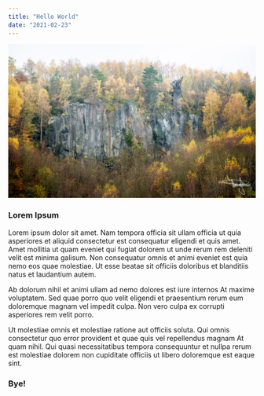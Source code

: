 ```yaml
---
title: "Hello World"
date: "2021-02-23"
---
```


![Ettringen](ettringen.jpg)

### Lorem Ipsum

Lorem ipsum dolor sit amet. Nam tempora officia sit ullam officia ut quia asperiores et aliquid
consectetur est consequatur eligendi et quis amet. Amet mollitia ut quam
eveniet qui fugiat dolorem ut unde rerum rem deleniti velit est minima galisum.
Non consequatur omnis et animi eveniet est quia nemo eos quae molestiae. Ut
esse beatae sit officiis doloribus et blanditiis natus et laudantium autem.

Ab dolorum nihil et animi ullam ad nemo dolores est iure internos At maxime
voluptatem. Sed quae porro quo velit eligendi et praesentium rerum eum
doloremque magnam vel impedit culpa. Non vero culpa ex corrupti asperiores rem
velit porro.

Ut molestiae omnis et molestiae ratione aut officiis soluta. Qui omnis
consectetur quo error provident et quae quis vel repellendus magnam At quam
nihil. Qui quasi necessitatibus tempora consequuntur et nullpa rerum est
molestiae dolorem non cupiditate officiis ut libero doloremque est eaque sint.

### Bye!
